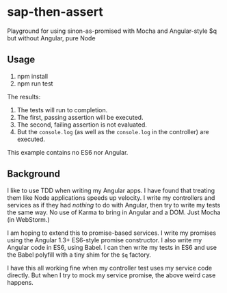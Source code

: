 # sap-then-assert

Playground for using sinon-as-promised with Mocha and Angular-style $q but without Angular, pure Node

## Usage

1. npm install
2. npm run test

The results:

1. The tests will run to completion.
2. The first, passing assertion will be executed.
3. The second, failing assertion is not evaluated.
4. But the ``console.log`` (as well as the ``console.log`` in the 
   controller) are executed.
   
This example contains no ES6 nor Angular.

## Background

I like to use TDD when writing my Angular apps. I have found that 
treating them like Node applications speeds up velocity. I write my 
controllers and services as if they had *nothing* to do with Angular, 
then try to write my tests the same way. No use of Karma to bring in 
Angular and a DOM. Just Mocha (in WebStorm.)

I am hoping to extend this to promise-based services. I write my 
promises using the Angular 1.3+ ES6-style promise constructor. I also 
write my Angular code in ES6, using Babel. I can then write my tests in
ES6 and use the Babel polyfill with a tiny shim for the ``$q`` factory.

I have this all working fine when my controller test uses my service 
code directly. But when I try to mock my service promise, the above 
weird case happens.
 